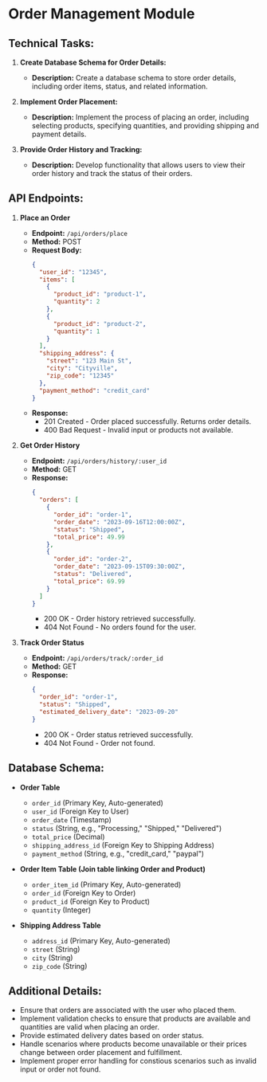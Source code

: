 
# Order Management Module

## Technical Tasks:

1. **Create Database Schema for Order Details:**
   - **Description:** Create a database schema to store order details, including order items, status, and related information.

2. **Implement Order Placement:**
   - **Description:** Implement the process of placing an order, including selecting products, specifying quantities, and providing shipping and payment details.

3. **Provide Order History and Tracking:**
   - **Description:** Develop functionality that allows users to view their order history and track the status of their orders.

## API Endpoints:

1. **Place an Order**
   - **Endpoint:** `/api/orders/place`
   - **Method:** POST
   - **Request Body:**
     ```json
     {
       "user_id": "12345",
       "items": [
         {
           "product_id": "product-1",
           "quantity": 2
         },
         {
           "product_id": "product-2",
           "quantity": 1
         }
       ],
       "shipping_address": {
         "street": "123 Main St",
         "city": "Cityville",
         "zip_code": "12345"
       },
       "payment_method": "credit_card"
     }
     ```
   - **Response:**
     - 201 Created - Order placed successfully. Returns order details.
     - 400 Bad Request - Invalid input or products not available.

2. **Get Order History**
   - **Endpoint:** `/api/orders/history/:user_id`
   - **Method:** GET
   - **Response:**
     ```json
     {
       "orders": [
         {
           "order_id": "order-1",
           "order_date": "2023-09-16T12:00:00Z",
           "status": "Shipped",
           "total_price": 49.99
         },
         {
           "order_id": "order-2",
           "order_date": "2023-09-15T09:30:00Z",
           "status": "Delivered",
           "total_price": 69.99
         }
       ]
     }
     ```
     - 200 OK - Order history retrieved successfully.
     - 404 Not Found - No orders found for the user.

3. **Track Order Status**
   - **Endpoint:** `/api/orders/track/:order_id`
   - **Method:** GET
   - **Response:**
     ```json
     {
       "order_id": "order-1",
       "status": "Shipped",
       "estimated_delivery_date": "2023-09-20"
     }
     ```
     - 200 OK - Order status retrieved successfully.
     - 404 Not Found - Order not found.

## Database Schema:

- **Order Table**
  - `order_id` (Primary Key, Auto-generated)
  - `user_id` (Foreign Key to User)
  - `order_date` (Timestamp)
  - `status` (String, e.g., "Processing," "Shipped," "Delivered")
  - `total_price` (Decimal)
  - `shipping_address_id` (Foreign Key to Shipping Address)
  - `payment_method` (String, e.g., "credit_card," "paypal")

- **Order Item Table (Join table linking Order and Product)**
  - `order_item_id` (Primary Key, Auto-generated)
  - `order_id` (Foreign Key to Order)
  - `product_id` (Foreign Key to Product)
  - `quantity` (Integer)

- **Shipping Address Table**
  - `address_id` (Primary Key, Auto-generated)
  - `street` (String)
  - `city` (String)
  - `zip_code` (String)

## Additional Details:

- Ensure that orders are associated with the user who placed them.
- Implement validation checks to ensure that products are available and quantities are valid when placing an order.
- Provide estimated delivery dates based on order status.
- Handle scenarios where products become unavailable or their prices change between order placement and fulfillment.
- Implement proper error handling for constious scenarios such as invalid input or order not found.
